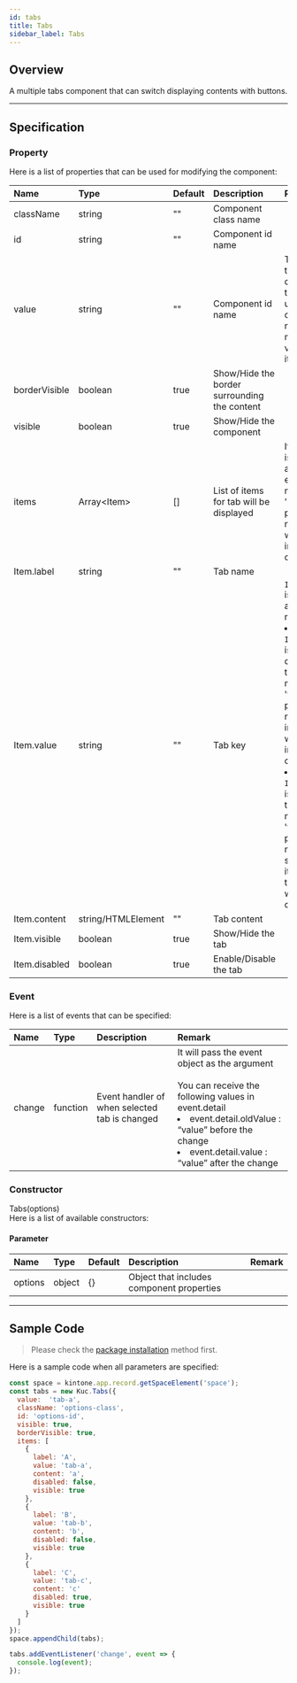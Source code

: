 ```yaml
---
id: tabs
title: Tabs
sidebar_label: Tabs
---
```


## Overview

A multiple tabs component that can switch displaying contents with buttons.

<div class="sample-container" id="tabs">
  <div id="sample-container__components"></div>
</div>
<script src="/js/samples/desktop/tabs.js"></script>

---

## Specification

### Property
Here is a list of properties that can be used for modifying the component:

| Name   | Type | Default | Description | Remark |
| :--- | :--- | :--- | :--- | :--- |
| className | string | ""  | Component class name | |
| id | string | ""  | Component id name | |
| value | string | ""  | Component id name | The first tab will be displayed if the `value` is unspecified or there is no matching value in items. |
| borderVisible | boolean | true  | Show/Hide the border surrounding the content | |
| visible | boolean | true | Show/Hide the component | |
| items | Array\<Item> | [] | List of items for tab will be displayed | If the items is not an array, the error message 'items' property is not array. will throw in window console. |
| Item.label | string | "" | Tab name | |
| Item.value | string | "" | Tab key | `Item.value` is unique and required.<br><li>If `Item.value` is duplicated, the error message 'value' property is not unique in items. will throw in window console.<li>If `Item.value` is NOT set, the error message 'value' property is not specified in items. will throw in window console. |
| Item.content | string/HTMLElement | "" | Tab content | |
| Item.visible | boolean | true | Show/Hide the tab | |
| Item.disabled | boolean | true | Enable/Disable the tab | |

### Event

Here is a list of events that can be specified:

| Name | Type | Description | Remark |
| :--- | :--- | :--- | :--- |
| change | function | Event handler of when selected tab is changed |  It will pass the event object as the argument<br><br>You can receive the following values in event.detail<br><li>event.detail.oldValue : “value” before the change<li>event.detail.value : “value” after the change |

### Constructor

Tabs(options)<br>
Here is a list of available constructors:

#### Parameter

| Name | Type | Default | Description | Remark |
| :--- | :--- | :--- | :--- | :--- |
| options | object | {} | Object that includes component properties | |

---
## Sample Code

> Please check the [package installation](../../getting-started/quick-start.md#installation) method first.

Here is a sample code when all parameters are specified:

```javascript
const space = kintone.app.record.getSpaceElement('space');
const tabs = new Kuc.Tabs({
  value:  'tab-a',
  className: 'options-class',
  id: 'options-id',
  visible: true,
  borderVisible: true,
  items: [
    {
      label: 'A',
      value: 'tab-a',
      content: 'a',
      disabled: false,
      visible: true
    },
    {
      label: 'B',
      value: 'tab-b',
      content: 'b',
      disabled: false,
      visible: true
    },
    {
      label: 'C',
      value: 'tab-c',
      content: 'c'
      disabled: true,
      visible: true
    }
  ]
});
space.appendChild(tabs);

tabs.addEventListener('change', event => {
  console.log(event);
});
```
